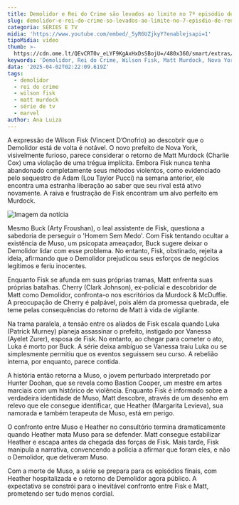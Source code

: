 ```yaml
---
title: Demolidor e Rei do Crime são levados ao limite no 7º episódio de Renascido
slug: demolidor-e-rei-do-crime-so-levados-ao-limite-no-7-episdio-de-renascido
categoria: SÉRIES E TV
midia: 'https://www.youtube.com/embed/_5yR6UZjkyY?enablejsapi=1'
tipoMidia: video
thumb: >-
  https://cdn.ome.lt/QEvCRT0v_eLYF9KgAxHxDsSBojU=/480x360/smart/extras/conteudos/demolidor-renascido-episode-7.png
keywords: 'Demolidor, Rei do Crime, Wilson Fisk, Matt Murdock, Nova York'
data: '2025-04-02T02:22:09.619Z'
tags:
  - demolidor
  - rei do crime
  - wilson fisk
  - matt murdock
  - série de tv
  - marvel
author: Ana Luiza
---
```


A expressão de Wilson Fisk (Vincent D’Onofrio) ao descobrir que o Demolidor está de volta é notável. O novo prefeito de Nova York, visivelmente furioso, parece considerar o retorno de Matt Murdock (Charlie Cox) uma violação de uma trégua implícita. Embora Fisk nunca tenha abandonado completamente seus métodos violentos, como evidenciado pelo sequestro de Adam (Lou Taylor Pucci) na semana anterior, ele encontra uma estranha liberação ao saber que seu rival está ativo novamente. A raiva e frustração de Fisk encontram um alvo perfeito em Murdock.

![Imagem da notícia](https://cdn.ome.lt/ZKakgy3pRy3wZz1-8TNIUMbQy_o=/fit-in/837x500/smart/uploads/conteudo/fotos/demolidor-renascido-episode-7.png)

Mesmo Buck (Arty Froushan), o leal assistente de Fisk, questiona a sabedoria de perseguir o 'Homem Sem Medo'. Com Fisk tentando ocultar a existência de Muso, um psicopata ameaçador, Buck sugere deixar o Demolidor lidar com esse problema. No entanto, Fisk, obstinado, rejeita a ideia, afirmando que o Demolidor prejudicou seus esforços de negócios legítimos e feriu inocentes.

Enquanto Fisk se afunda em suas próprias tramas, Matt enfrenta suas próprias batalhas. Cherry (Clark Johnson), ex-policial e descobridor de Matt como Demolidor, confronta-o nos escritórios da Murdock & McDuffie. A preocupação de Cherry é palpável, pois além da promessa quebrada, ele teme pelas consequências do retorno de Matt à vida de vigilante.

Na trama paralela, a tensão entre os aliados de Fisk escala quando Luka (Patrick Murney) planeja assassinar o prefeito, instigado por Vanessa (Ayelet Zurer), esposa de Fisk. No entanto, ao chegar para cometer o ato, Luka é morto por Buck. A série deixa ambíguo se Vanessa traiu Luka ou se simplesmente permitiu que os eventos seguissem seu curso. A rebelião interna, por enquanto, parece contida.

A história então retorna a Muso, o jovem perturbado interpretado por Hunter Doohan, que se revela como Bastion Cooper, um mestre em artes marciais com um histórico de violência. Enquanto Fisk é informado sobre a verdadeira identidade de Muso, Matt descobre, através de um desenho em relevo que ele consegue identificar, que Heather (Margarita Levieva), sua namorada e também terapeuta de Muso, está em perigo.

O confronto entre Muso e Heather no consultório termina dramaticamente quando Heather mata Muso para se defender. Matt consegue estabilizar Heather e escapa antes da chegada das forças de Fisk. Mais tarde, Fisk manipula a narrativa, convencendo a polícia a afirmar que foram eles, e não o Demolidor, que detiveram Muso.

Com a morte de Muso, a série se prepara para os episódios finais, com Heather hospitalizada e o retorno de Demolidor agora público. A expectativa se constrói para o inevitável confronto entre Fisk e Matt, prometendo ser tudo menos cordial.
